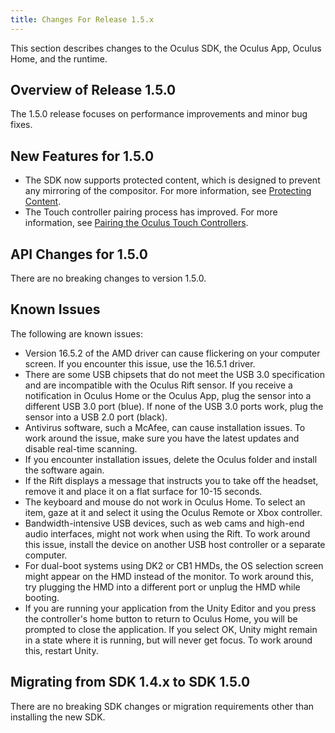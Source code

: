 ```yaml
---
title: Changes For Release 1.5.x
---
```


This section describes changes to the Oculus SDK, the Oculus App, Oculus Home, and the runtime.

## Overview of Release 1.5.0

The 1.5.0 release focuses on performance improvements and minor bug fixes. 

## New Features for 1.5.0

* The SDK now supports protected content, which is designed to prevent any mirroring of the compositor. For more information, see [Protecting Content](/documentation/pcsdk/latest/concepts/dg-render-advanced/#dg-render-advanced-protected-content "There are some cases where you only want the content to display on the headset. The protected content feature is designed to prevent any mirroring of the compositor.").
* The Touch controller pairing process has improved. For more information, see [Pairing the Oculus Touch Controllers](/documentation/pcsdk/latest/concepts/pairing-touch-controllers/ "After you receive your Touch Controllers, you need to pair them with the headset.").


## API Changes for 1.5.0

There are no breaking changes to version 1.5.0.

## Known Issues

The following are known issues:

* Version 16.5.2 of the AMD driver can cause flickering on your computer screen. If you encounter this issue, use the 16.5.1 driver.
* There are some USB chipsets that do not meet the USB 3.0 specification and are incompatible with the Oculus Rift sensor. If you receive a notification in Oculus Home or the Oculus App, plug the sensor into a different USB 3.0 port (blue). If none of the USB 3.0 ports work, plug the sensor into a USB 2.0 port (black). 
* Antivirus software, such a McAfee, can cause installation issues. To work around the issue, make sure you have the latest updates and disable real-time scanning.
* If you encounter installation issues, delete the Oculus folder and install the software again.
* If the Rift displays a message that instructs you to take off the headset, remove it and place it on a flat surface for 10-15 seconds.
* The keyboard and mouse do not work in Oculus Home. To select an item, gaze at it and select it using the Oculus Remote or Xbox controller.
* Bandwidth-intensive USB devices, such as web cams and high-end audio interfaces, might not work when using the Rift. To work around this issue, install the device on another USB host controller or a separate computer.
* For dual-boot systems using DK2 or CB1 HMDs, the OS selection screen might appear on the HMD instead of the monitor. To work around this, try plugging the HMD into a different port or unplug the HMD while booting.
* If you are running your application from the Unity Editor and you press the controller's home button to return to Oculus Home, you will be prompted to close the application. If you select OK, Unity might remain in a state where it is running, but will never get focus. To work around this, restart Unity.


## Migrating from SDK 1.4.x to SDK 1.5.0 

There are no breaking SDK changes or migration requirements other than installing the new SDK.
